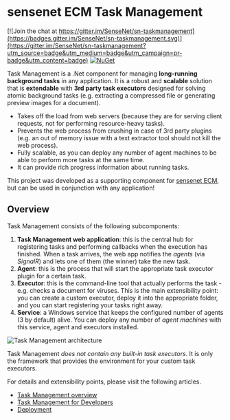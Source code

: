 # sensenet ECM Task Management

[![Join the chat at https://gitter.im/SenseNet/sn-taskmanagement](https://badges.gitter.im/SenseNet/sn-taskmanagement.svg)](https://gitter.im/SenseNet/sn-taskmanagement?utm_source=badge&utm_medium=badge&utm_campaign=pr-badge&utm_content=badge)
[![NuGet](https://img.shields.io/nuget/v/SenseNet.TaskManagement.Core.svg)](https://www.nuget.org/packages/SenseNet.TaskManagement.Core)

Task Management is a .Net component for managing **long-running background tasks** in any application. It is a robust and **scalable** solution that is **extendable** with **3rd party task executors** designed for solving atomic background tasks (e.g. extracting a compressed file or generating preview images for a document).

- Takes off the load from web servers (because they are for serving client requests, not for performing resource-heavy tasks).
- Prevents the web process from crushing in case of 3rd party plugins (e.g. an out of memory issue with a text extractor tool should not kill the web process).
- Fully scalable, as you can deploy any number of agent machines to be able to perform more tasks at the same time.
- It can provide rich progress information about running tasks.

This project was developed as a supporting component for [sensenet ECM](https://github.com/SenseNet/sensenet), but can be used in conjunction with any application!

## Overview
Task Management consists of the following subcomponents:

1. **Task Management web application**: this is the central hub for registering tasks and performing callbacks when the execution has finished. When a task arrives, the web app notifies the *agents* (via *SignalR*) and lets one of them (the winner) take the new task.
2. **Agent**: this is the process that will start the appropriate task executor plugin for a certain task.
3. **Executor**: this is the command-line tool that actually performs the task - e.g. checks a document for viruses. This is the main extensibility point: you can create a custom executor, deploy it into the appropriate folder, and you can start registering your tasks right away.
3. **Service**: a Windows service that keeps the configured number of agents (3 by default) alive. You can deploy any number of *agent machines* with this service, agent and executors installed.

![Task Management architecture](http://wiki.sensenet.com/images/2/2b/Taskmanagement-communication.png "Task Management architecture")

Task Management *does not contain any built-in task executors*. It is only the framework that provides the environment for your custom task executors.

For details and extensibility points, please visit the following articles.

- [Task Management overview](http://wiki.sensenet.com/Task_Management)
- [Task Management for Developers](http://wiki.sensenet.com/Task_Management_-_for_Developers)
- [Deployment](http://wiki.sensenet.com/Task_Management_deployment) 
